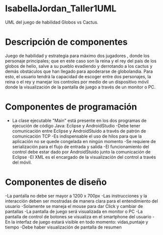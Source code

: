 # IsabellaJordan_Taller1UML
UML del juego de habilidad Globos vs Cactus.

# Descripción de componentes
Juego de habilidad y estrategia para máximo dos jugadores , donde los personaje principales; que en este caso son la reina y el rey del país de los globos de helio, salve a su pueblo evadiendo y derrotando a los cactus y demás obstáculos que han llegado para apoderarse de globolandia. Para esto, el usuario tendrá la capacidad de escoger entre dos personajes, la reina o el rey y manejar los controles por medio de un dispositivo móvil donde la visualización de la pantalla de juego a través de un monitor o PC.

# Componentes de programación
- La clase ejecutable "Main" está presente en los dos programas de ejecución de código Java: Eclipse y AndroidStudio
-Debe tener comunicación entre Eclipse y AndroidStuido a través de patrón de comunicación TCP
-Es indispensable el uso de hilos para que la aplicación no se quede congelada en ningún momento
-Se requiere de serialización para el flujo de entrada y salida
-El funcionamiento del control debe estar dado por AndroidStuido junto la comunicación de Eclipse
-El XML es el encargado de la visualización del control a través del móvil.

# Componentes de diseño
-La pantalla no debe ser mayor a 1200 x 700px
-Las instrucciones y la interacción deben ser mostradas de manera clara para el entendimiento del usuario
-Solamente se maneja el mouse para dar Click y cambiar de pantallas
-La pantalla de juego será visualizada en monitor o PC
-La pantalla de control de botones se visualiza en el smartphone del usuario
-En la interfaz de juego estará visible en todo momento: vidas,puntaje y tiempo
-Debe haber visualización de pantalla de resumen
